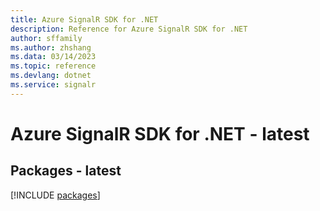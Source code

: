 ```yaml
---
title: Azure SignalR SDK for .NET
description: Reference for Azure SignalR SDK for .NET
author: sffamily
ms.author: zhshang
ms.data: 03/14/2023
ms.topic: reference
ms.devlang: dotnet
ms.service: signalr
---
```

# Azure SignalR SDK for .NET - latest
## Packages - latest
[!INCLUDE [packages](signalr-index.md)]
